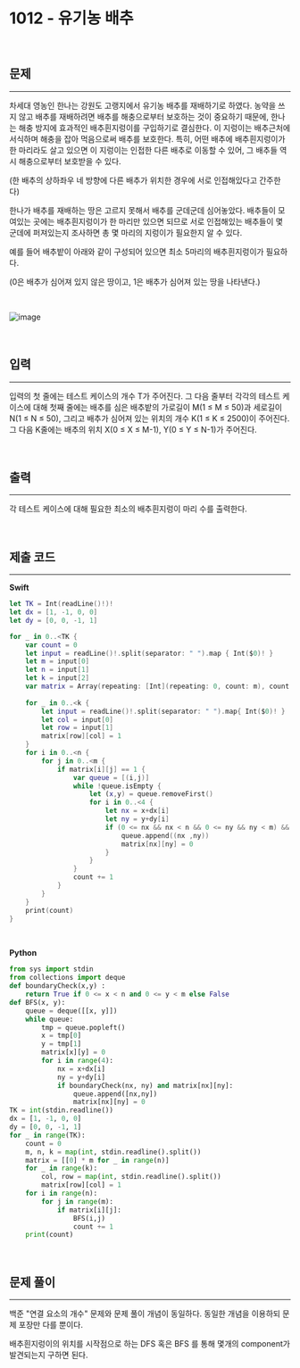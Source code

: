 # 1012 - 유기농 배추

<br>

## 문제
---

차세대 영농인 한나는 강원도 고랭지에서 유기농 배추를 재배하기로 하였다. 농약을 쓰지 않고 배추를 재배하려면 배추를 해충으로부터 보호하는 것이 중요하기 때문에, 한나는 해충 방지에 효과적인 배추흰지렁이를 구입하기로 결심한다. 이 지렁이는 배추근처에 서식하며 해충을 잡아 먹음으로써 배추를 보호한다. 특히, 어떤 배추에 배추흰지렁이가 한 마리라도 살고 있으면 이 지렁이는 인접한 다른 배추로 이동할 수 있어, 그 배추들 역시 해충으로부터 보호받을 수 있다.

(한 배추의 상하좌우 네 방향에 다른 배추가 위치한 경우에 서로 인접해있다고 간주한다)

한나가 배추를 재배하는 땅은 고르지 못해서 배추를 군데군데 심어놓았다. 배추들이 모여있는 곳에는 배추흰지렁이가 한 마리만 있으면 되므로 서로 인접해있는 배추들이 몇 군데에 퍼져있는지 조사하면 총 몇 마리의 지렁이가 필요한지 알 수 있다.

예를 들어 배추밭이 아래와 같이 구성되어 있으면 최소 5마리의 배추흰지렁이가 필요하다.

(0은 배추가 심어져 있지 않은 땅이고, 1은 배추가 심어져 있는 땅을 나타낸다.)

<br>

![image](https://user-images.githubusercontent.com/33051018/93713864-abda4d00-fb99-11ea-8f0c-ce47cd6e2b51.png)

<br>

## 입력
---
입력의 첫 줄에는 테스트 케이스의 개수 T가 주어진다. 그 다음 줄부터 각각의 테스트 케이스에 대해 첫째 줄에는 배추를 심은 배추밭의 가로길이 M(1 ≤ M ≤ 50)과 세로길이 N(1 ≤ N ≤ 50), 그리고 배추가 심어져 있는 위치의 개수 K(1 ≤ K ≤ 2500)이 주어진다. 그 다음 K줄에는 배추의 위치 X(0 ≤ X ≤ M-1), Y(0 ≤ Y ≤ N-1)가 주어진다.

<br>

## 출력
---
각 테스트 케이스에 대해 필요한 최소의 배추흰지렁이 마리 수를 출력한다.

<br>

## 제출 코드
---

**Swift**
```swift
let TK = Int(readLine()!)!
let dx = [1, -1, 0, 0]
let dy = [0, 0, -1, 1]

for _ in 0..<TK {
    var count = 0
    let input = readLine()!.split(separator: " ").map { Int($0)! }
    let m = input[0]
    let n = input[1]
    let k = input[2]
    var matrix = Array(repeating: [Int](repeating: 0, count: m), count: n)
    
    for _ in 0..<k {
        let input = readLine()!.split(separator: " ").map{ Int($0)! }
        let col = input[0]
        let row = input[1]
        matrix[row][col] = 1
    }
    for i in 0..<n {
        for j in 0..<m {
            if matrix[i][j] == 1 {
                var queue = [(i,j)]
                while !queue.isEmpty {
                    let (x,y) = queue.removeFirst()
                    for i in 0..<4 {
                        let nx = x+dx[i]
                        let ny = y+dy[i]
                        if (0 <= nx && nx < n && 0 <= ny && ny < m) && matrix[nx][ny] == 1 {
                            queue.append((nx ,ny))
                            matrix[nx][ny] = 0
                        }
                    }
                }
                count += 1
            }
        }
    }
    print(count)
}
```

<br>

**Python**
```python
from sys import stdin
from collections import deque
def boundaryCheck(x,y) :
    return True if 0 <= x < n and 0 <= y < m else False
def BFS(x, y):
    queue = deque([[x, y]])
    while queue:
        tmp = queue.popleft()
        x = tmp[0]
        y = tmp[1]
        matrix[x][y] = 0
        for i in range(4):
            nx = x+dx[i]
            ny = y+dy[i]
            if boundaryCheck(nx, ny) and matrix[nx][ny]:
                queue.append([nx,ny])
                matrix[nx][ny] = 0
TK = int(stdin.readline())
dx = [1, -1, 0, 0]
dy = [0, 0, -1, 1]
for _ in range(TK):
    count = 0
    m, n, k = map(int, stdin.readline().split())
    matrix = [[0] * m for _ in range(n)]
    for _ in range(k):
        col, row = map(int, stdin.readline().split())
        matrix[row][col] = 1
    for i in range(n):
        for j in range(m):
            if matrix[i][j]:
                BFS(i,j)
                count += 1
    print(count)
```

<br>

## 문제 풀이
---

백준 "연결 요소의 개수" 문제와 문제 풀이 개념이 동일하다. 동일한 개념을 이용하되 문제 포장만 다를 뿐이다.

배추흰지렁이의 위치를 시작점으로 하는 DFS 혹은 BFS 를 통해 몇개의 component가 발견되는지 구하면 된다.

